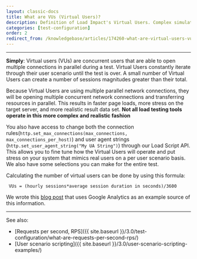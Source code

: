 ```yaml
---
layout: classic-docs
title: What are VUs (Virtual Users)?
description: Definition of Load Impact's Virtual Users. Complex simulated users capable of making multiple concurrent network connections.
categories: [test-configuration]
order: 2
redirect_from: /knowledgebase/articles/174260-what-are-virtual-users-vus
---
```


***

**Simply**: Virtual users (VUs) are concurrent users that are able to open multiple connections in parallel during a test. Virtual Users constantly iterate through their user scenario until the test is over. A small number of Virtual Users can create a number of sessions magnitudes greater than their total.

Because Virtual Users are using multiple parallel network connections, they will be opening multiple concurrent network connections and transferring resources in parallel. This results in faster page loads, more stress on the target server, and more realistic result data set. **Not all load testing tools operate in this more complex and realistic fashion**

You also have access to change both the connection rules(`http.set_max_connections(max_connections, max_connections_per_host)`) and user agent strings (`http.set_user_agent_string("My UA String")`) through our Load Script API. This allows you to fine tune how the Virtual Users will operate and put stress on your system that mimics real users on a per user scenario basis. We also have some selections you can make for the entire test.


Calculating the number of virtual users can be done by using this formula:

` VUs = (hourly sessions*average session duration in seconds)/3600`

We wrote this [blog post](http://blog.loadimpact.com/blog/monthly-visits-concurrent-users/) that uses Google Analytics as an example source of this information.

***

See also:
- [Requests per second, RPS]({{ site.baseurl }}/3.0/test-configuration/what-are-requests-per-second-rps/)
- [User scenario scripting]({{ site.baseurl }}/3.0/user-scenario-scripting-examples/)
